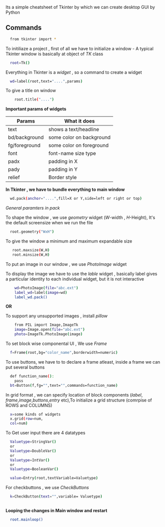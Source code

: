 
Its a simple cheatsheet of Tkinter by which we can create desktop GUI by Python


## Commands

```bash
  from tkinter import *
```
To initiliaze a project , first of all we have to initialize a window - 
A typical Tkinter window is basically at object of *TK* class

```bash
  root=Tk()
```
Everything in Tkinter is a *widget* , so a command to create a widget

```bash
  wd=label(root,text="....",params)
```

To give a title on window
```bash
    root.title("....")
```
**Important params of widgets**

| Params  | What it does |
| ------------- | ------------- |
| text  | shows a text/headline  |
| bd/background  | some color on background  |
| fg/foreground  | some color on foreground  |
| font  | font-name size type  |
| padx | padding in X  |
| pady | padding in Y  |
| relief | Border style  |

**In Tkinter , we have to bundle everything to main window**

```bash
  wd.pack(anchor="....",fill=X or Y,side=left or right or top)
```
*General paramters in pack*

To shape the window , we use *geometry* widget (*W*-width , *H*-Height), It's the default screensize when we run the file

```bash
  root.geometry("WxH")
```
To give the window a minimum and maximum expandable size

```bash
   root.maxsize(W,H)
   root.minsize(W,H)
```

To put an image in our window , we use *PhotoImage* widget

To display the image we have to use the *lable* widget , basically label gives a particular identity to each individual widget, but it is not interactive

```bash
    wd=PhotoImage(file="abc.ext")
    label_wd=label(image=wd)
    label_wd.pack()
```

**OR**

To support any unsupported images , install *pillow*

```bash
    from PIL import Image,ImageTk
    image=Image.open(file="abc.ext")
    photo=ImageTk.PhotoImage(image)
```

To set block wise componental UI , We use *Frame*

```bash
  f=Frame(root,bg="color_name",borderwidth=numeric)
```

To use buttons, we have to to declare a frame atleast, inside a frame we can put several buttons

```bash
  def function_name():
    pass
  bt=Button(f,fg="",text="",commands=function_name)
```

In grid format , we can specify location of block components (*label*, *frame*,*image*,*buttons*,*entry* etc),To initialize a grid structure (comrpise of ROWS and COLUMNS)


```bash
  x=some kinds of widgets
  x.grid(row=num,
  col=num)
```

To Get user input there are 4 datatypes

```bash
  Valuetype=StringVar()
  or
  Valuetype=DoubleVar()
  or
  Valuetype=IntVar()
  or
  Valuetype=BooleanVar()

  value=Entry(root,textVariable=Valuetype)
```

For checkbuttons , we use *CheckButtons*

```bash
  k=CheckButton(text="",variable= Valuetype)
```

##

**Looping the changes in Main window and restart**

```bash
  root.mainloop()
```
